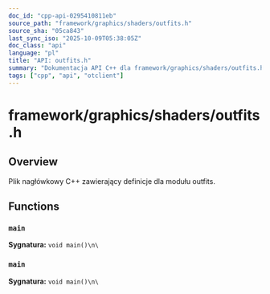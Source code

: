 ```yaml
---
doc_id: "cpp-api-0295410811eb"
source_path: "framework/graphics/shaders/outfits.h"
source_sha: "05ca843"
last_sync_iso: "2025-10-09T05:38:05Z"
doc_class: "api"
language: "pl"
title: "API: outfits.h"
summary: "Dokumentacja API C++ dla framework/graphics/shaders/outfits.h"
tags: ["cpp", "api", "otclient"]
---
```


# framework/graphics/shaders/outfits.h

## Overview

Plik nagłówkowy C++ zawierający definicje dla modułu outfits.

## Functions

### `main`

**Sygnatura:** `void main()\n\`

### `main`

**Sygnatura:** `void main()\n\`
